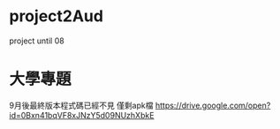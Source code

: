 # project2Aud
project until 08

大學專題
=================================

9月後最終版本程式碼已經不見
僅剩apk檔
https://drive.google.com/open?id=0Bxn41bqVF8xJNzY5d09NUzhXbkE
